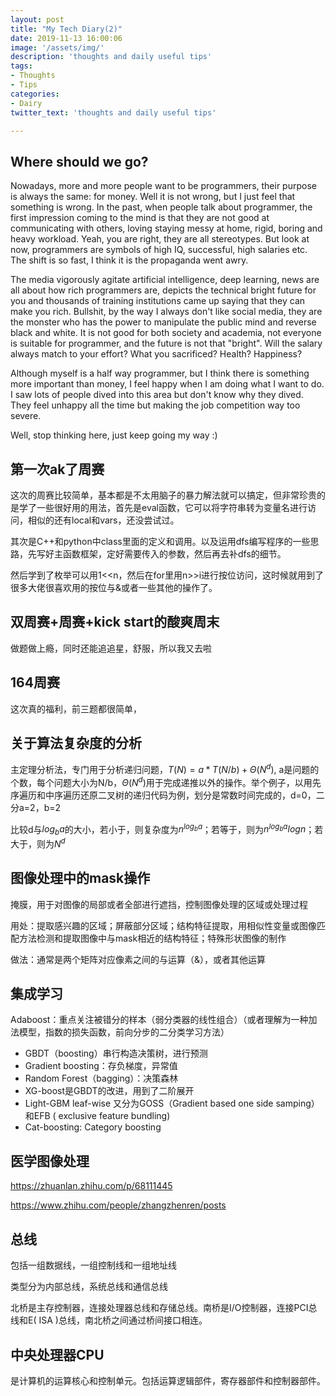 ```yaml
---
layout: post
title: "My Tech Diary(2)"
date: 2019-11-13 16:00:06
image: '/assets/img/'
description: 'thoughts and daily useful tips'
tags:
- Thoughts
- Tips
categories:
- Dairy 
twitter_text: 'thoughts and daily useful tips'

---
```


## Where should we go?

Nowadays, more and more people want to be programmers, their purpose is always the same: for money. Well it is not wrong, but I just feel that something is wrong. In the past, when people talk about programmer, the first impression coming to the mind is that they are not good at communicating with others, loving staying messy at home, rigid, boring and heavy workload. Yeah, you are right, they are all stereotypes. But look at now, programmers are symbols of high IQ, successful, high salaries etc. The shift is so fast, I think it is the propaganda went awry. 

The media vigorously agitate artificial intelligence, deep learning, news are all about how rich programmers are, depicts the technical bright future for you and thousands of training institutions came up saying that they can make you rich. Bullshit, by the way I always don't like social media, they are the monster who has the power to manipulate the public mind and reverse black and white. It is not good for both society and academia, not everyone is suitable for programmer, and the future is not that "bright". Will the salary always match to your effort? What you sacrificed? Health? Happiness?

Although myself is a half way programmer, but I think there is something more important than money, I feel happy when I am doing what I want to do. I saw lots of people dived into this area but don't know why they dived. They feel unhappy all the time but making the job competition way too severe. 

Well, stop thinking here, just keep going my way :)

## 第一次ak了周赛

这次的周赛比较简单，基本都是不太用脑子的暴力解法就可以搞定，但非常珍贵的是学了一些很好用的用法，首先是eval函数，它可以将字符串转为变量名进行访问，相似的还有local和vars，还没尝试过。

其次是C++和python中class里面的定义和调用。以及运用dfs编写程序的一些思路，先写好主函数框架，定好需要传入的参数，然后再去补dfs的细节。

然后学到了枚举可以用1<<n，然后在for里用n>>i进行按位访问，这时候就用到了很多大佬很喜欢用的按位与&或者一些其他的操作了。

## 双周赛+周赛+kick start的酸爽周末

做题做上瘾，同时还能追追星，舒服，所以我又去啦

## 164周赛

这次真的福利，前三题都很简单，

## 关于算法复杂度的分析

主定理分析法，专门用于分析递归问题，$T(N)=a*T(N/b)+Θ(N^d)$, a是问题的个数，每个问题大小为N/b，$Θ(N^d)$用于完成递推以外的操作。举个例子，以用先序遍历和中序遍历还原二叉树的递归代码为例，划分是常数时间完成的，d=0，二分a=2，b=2

比较d与$log_ba$的大小，若小于，则复杂度为$n^{log_ba}$；若等于，则为$n^{log_ba}logn$；若大于，则为$N^d$

## 图像处理中的mask操作

掩膜，用于对图像的局部或者全部进行遮挡，控制图像处理的区域或处理过程

用处：提取感兴趣的区域；屏蔽部分区域；结构特征提取，用相似性变量或图像匹配方法检测和提取图像中与mask相近的结构特征；特殊形状图像的制作

做法：通常是两个矩阵对应像素之间的与运算（&），或者其他运算

## 集成学习

Adaboost：重点关注被错分的样本（弱分类器的线性组合）（或者理解为一种加法模型，指数的损失函数，前向分步的二分类学习方法）

- GBDT（boosting）串行构造决策树，进行预测
- Gradient boosting：存负梯度，异常值
- Random Forest（bagging）：决策森林
- XG-boost是GBDT的改进，用到了二阶展开
- Light-GBM    leaf-wise 又分为GOSS（Gradient based one side samping）和EFB ( exclusive feature bundling)
- Cat-boosting: Category boosting

## 医学图像处理

https://zhuanlan.zhihu.com/p/68111445

https://www.zhihu.com/people/zhangzhenren/posts

## 总线

包括一组数据线，一组控制线和一组地址线

类型分为内部总线，系统总线和通信总线

北桥是主存控制器，连接处理器总线和存储总线。南桥是I/O控制器，连接PCI总线和E( ISA )总线，南北桥之间通过桥间接口相连。

## 中央处理器CPU

是计算机的运算核心和控制单元。包括运算逻辑部件，寄存器部件和控制器部件。



## 

